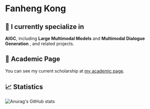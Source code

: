 # Fanheng Kong 

## 🔭 I currently specialize in

**AIGC**, including **Large Multimodal Models** and **Multimodal Dialogue Generation** , and related projects.

## 📃 Academic Page

You can see my current scholarship at [my academic page](https://friedrichor.github.io/).

## 📈 Statistics
![Anurag's GitHub stats](https://github-readme-stats.vercel.app/api?username=friedrichor&bg_color=30,e96443,904e95&include_all_commits=true&title_color=fff&text_color=fff)